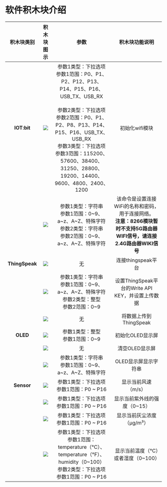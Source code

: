 ﻿---
sidebar_position: 6
sidebar_label: 软件积木块介绍
---

# 软件积木块介绍

| 积木块类别 | 积木块图示 | 参数 | 积木块功能说明 |
| :-: | :-: | :-: | :-: |
| **IOT:bit** | ![](https://wiki-media-ef.oss-cn-hongkong.aliyuncs.com/docs/microbit/interesting-case/microbit-smart-climate-kit/关于智能气候套装/images/blocks-01.png) | 参数1类型：下拉选项<br />参数1范围：P0、P1、P2、P12、P13、P14、P15、P16、USB_TX、USB_RX<br /><br />参数2类型：下拉选项<br />参数2范围：P0、P1、P2、P8、P13、P14、P15、P16、USB_TX、USB_RX<br />参数3类型：下拉选项<br />参数3范围：115200、57600、38400、31250、28800、19200、14400、9600、4800、2400、1200 | 初始化wifi模块 |
|  | ![](https://wiki-media-ef.oss-cn-hongkong.aliyuncs.com/docs/microbit/interesting-case/microbit-smart-climate-kit/关于智能气候套装/images/blocks-02.png) | 参数1类型：字符串<br />参数1范围：0~9、a~z、A~Z、特殊字符<br />参数2类型：字符串<br />参数2范围：0~9、a~z、A~Z、特殊字符 | 该命令是设置连接WiFi的名称和密码，用于连接网络。<br />**注意：8266模块暂时不支持5G路由器WIFI信号，请连接2.4G路由器WIKI信号** | 连接wifi |
| **ThingSpeak** | ![](https://wiki-media-ef.oss-cn-hongkong.aliyuncs.com/docs/microbit/interesting-case/microbit-smart-climate-kit/关于智能气候套装/images/blocks-03.png) | 无 | 连接thingspeak平台 |
|  | ![](https://wiki-media-ef.oss-cn-hongkong.aliyuncs.com/docs/microbit/interesting-case/microbit-smart-climate-kit/关于智能气候套装/images/blocks-04.png) | 参数1类型：字符串<br />参数1范围：0~9、a~z、A~Z、特殊字符<br />参数2类型：整型<br />参数2范围：0~9 | 设置ThingSpeak平台的Write API KEY，并设置上传数据|
|  | ![](https://wiki-media-ef.oss-cn-hongkong.aliyuncs.com/docs/microbit/interesting-case/microbit-smart-climate-kit/关于智能气候套装/images/blocks-05.png) | 无 | 将数据上传到ThingSpeak |
| **OLED** | ![](https://wiki-media-ef.oss-cn-hongkong.aliyuncs.com/docs/microbit/interesting-case/microbit-smart-climate-kit/关于智能气候套装/images/blocks-06.png) | 参数1类型：整型<br />参数1范围：0~9 | 初始化OLED显示屏 |
| | ![](https://wiki-media-ef.oss-cn-hongkong.aliyuncs.com/docs/microbit/interesting-case/microbit-smart-climate-kit/关于智能气候套装/images/blocks-07.png) | 无 | 清空OLED显示屏 |
| | ![](https://wiki-media-ef.oss-cn-hongkong.aliyuncs.com/docs/microbit/interesting-case/microbit-smart-climate-kit/关于智能气候套装/images/blocks-08.png) | 参数1类型：字符串<br />参数1范围：0~9、a~z、A~Z、特殊字符<br /> | OLED显示屏显示字符串 |
| **Sensor** | ![](https://wiki-media-ef.oss-cn-hongkong.aliyuncs.com/docs/microbit/interesting-case/microbit-smart-climate-kit/关于智能气候套装/images/blocks-09.png) | 参数1类型：下拉选项<br />参数1范围：P0 ~ P16 | 显示当前风速（m/s） |
| | ![](https://wiki-media-ef.oss-cn-hongkong.aliyuncs.com/docs/microbit/interesting-case/microbit-smart-climate-kit/关于智能气候套装/images/blocks-10.png) | 参数1类型：下拉选项<br />参数1范围：P0 ~ P16 | 显示当前紫外线的强度（0~15） |
| | ![](https://wiki-media-ef.oss-cn-hongkong.aliyuncs.com/docs/microbit/interesting-case/microbit-smart-climate-kit/关于智能气候套装/images/blocks-11.png) | 参数1类型：下拉选项<br />参数1范围：P0 ~ P16 | 显示当前灰尘浓度（μg/m³） |
| | ![](https://wiki-media-ef.oss-cn-hongkong.aliyuncs.com/docs/microbit/interesting-case/microbit-smart-climate-kit/关于智能气候套装/images/blocks-12.png) | 参数1类型：下拉选项<br />参数1范围：temperature（°C）、temperature（°F）、humidity（0~100）<br /> 参数2类型：下拉选项<br />参数1范围：P0 ~ P16 | 显示当前温度（℃）或者湿度（0~100） |
